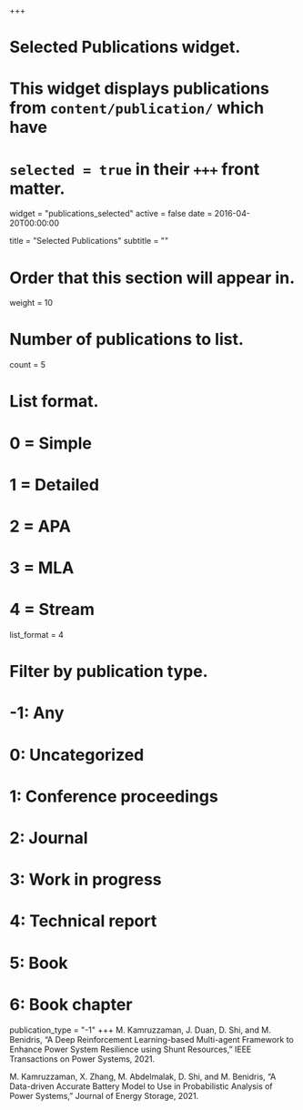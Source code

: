 +++
# Selected Publications widget.
# This widget displays publications from `content/publication/` which have
# `selected = true` in their `+++` front matter.
widget = "publications_selected"
active = false
date = 2016-04-20T00:00:00

title = "Selected Publications"
subtitle = ""

# Order that this section will appear in.
weight = 10

# Number of publications to list.
count = 5

# List format.
#   0 = Simple
#   1 = Detailed
#   2 = APA
#   3 = MLA
#   4 = Stream
list_format = 4

# Filter by publication type.
# -1: Any
#  0: Uncategorized
#  1: Conference proceedings
#  2: Journal
#  3: Work in progress
#  4: Technical report
#  5: Book
#  6: Book chapter
publication_type = "-1"
+++
M. Kamruzzaman, J. Duan, D. Shi, and M. Benidris, “A Deep Reinforcement Learning-based Multi-agent Framework to Enhance Power System Resilience using Shunt Resources,” IEEE Transactions on Power Systems, 2021. 

M. Kamruzzaman, X. Zhang, M. Abdelmalak, D. Shi, and M. Benidris, “A Data-driven Accurate Battery Model to Use in Probabilistic Analysis of Power Systems,” Journal of Energy Storage, 2021.

